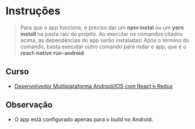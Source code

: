 # Instruções
> Para que o app funcione, é preciso dar um **npm instal** ou um **yarn install** na pasta raiz do projeto. Ao executar os comandos citados acima, as dependências do app serão instaladas!
Após o término do comando, basta executar outro comando para rodar o app, que é o **react-native run-android**.

## Curso
- [Desenvolvedor Multiplataforma Android/IOS com React e Redux](https://www.udemy.com/desenvolvedor-multiplataforma-androidios-com-react-e-redux/learn/v4/overview)

## Observação
- O app está configurado apenas para o build no Android.